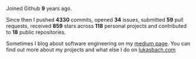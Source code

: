 Joined Github **9** years ago.

Since then I pushed **4330** commits, opened **34** issues, submitted **59** pull requests, received **859** stars across **118** personal projects and contributed to **18** public repositories.

Sometimes I blog about software engineering on my [medium page](https://medium.com/@lukasbach). You can find out more about my projects and what else I do on [lukasbach.com](https://lukasbach.com)
